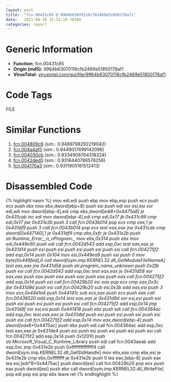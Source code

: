 ```yaml
---
layout: post
title:  "fcn.00431c85 @ 9964b63070116cfb2469e51850178af1"
date:   2021-08-30 15:52:19 +0300
categories: report
---
```


# Generic Information
- **Function:** fcn.00431c85
- **Origin (md5):** 9964b63070116cfb2469e51850178af1
- **VirusTotal:** [virustotal.com/gui/file/9964b63070116cfb2469e51850178af1][virustotal_ref]

# Code Tags
<span class="tag" id="FILE">FILE</span>


# Similar Functions

1. [fcn.004809c6][similar_1_ref] (sim.: 0.9489798292219042)
2. [fcn.004a4af0][similar_2_ref] (sim.: 0.9449017699142096)
3. [fcn.004030cb][similar_3_ref] (sim.: 0.9334908764318324)
4. [fcn.0042ded0][similar_4_ref] (sim.: 0.9316440786576256)
5. [fcn.004170a3][similar_5_ref] (sim.: 0.9311905161512413)


# Disassembled Code

{% highlight nasm %}
mov edi,edi
push ebp
mov ebp,esp
push ecx
push ecx
push ebx
mov ebx,dword[ebp+8]
push esi
push edi
xor esi,esi
xor edi,edi
mov dword[ebp-4],edi
cmp ebx,dword[edi*8+0x4475a8]
je 0x431cab
inc edi
mov dword[ebp-4],edi
cmp edi,0x17
jb 0x431c99
cmp edi,0x17
jae 0x431e2b
push 3
call fcn.0043b014
pop ecx
cmp eax,1
je 0x431df9
push 3
call fcn.0043b014
pop ecx
test eax,eax
jne 0x431cde
cmp dword[0x447140],1
je 0x431df9
cmp ebx,0xfc
je 0x431e2b
push str.Runtime_Error__n_nProgram:_
mov ebx,0x314
push ebx
mov edi,0x449e90
push edi
call fcn.0042d543
add esp,0xc
test eax,eax
je 0x431d14
push esi
push esi
push esi
push esi
push esi
call fcn.004275f2
add esp,0x14
push 0x104
mov esi,0x449ea9
push esi
push 0
mov byte[0x449fad],0
call dword[sym.imp.KERNEL32.dll_GetModuleFileNameA]
test eax,eax
jne 0x431d58
push str._program_name_unknown_
push 0x2fb
push esi
call fcn.0042d543
add esp,0xc
test eax,eax
je 0x431d58
xor eax,eax
push eax
push eax
push eax
push eax
push eax
call fcn.004275f2
add esp,0x14
push esi
call fcn.00429b20
inc eax
pop ecx
cmp eax,0x3c
jbe 0x431d9d
push esi
call fcn.00429b20
sub esi,0x3b
add eax,esi
push 3
mov ecx,0x44a1a4
push 0x44141c
sub ecx,eax
push ecx
push eax
call fcn.00436520
add esp,0x14
test eax,eax
je 0x431d9d
xor esi,esi
push esi
push esi
push esi
push esi
push esi
call fcn.004275f2
add esp,0x14
jmp 0x431d9f
xor esi,esi
push 0x441418
push ebx
push edi
call fcn.004364ac
add esp,0xc
test eax,eax
je 0x431dbf
push esi
push esi
push esi
push esi
push esi
call fcn.004275f2
add esp,0x14
mov eax,dword[ebp-4]
push dword[eax*8+0x4475ac]
push ebx
push edi
call fcn.004364ac
add esp,0xc
test eax,eax
je 0x431de4
push esi
push esi
push esi
push esi
push esi
call fcn.004275f2
add esp,0x14
push 0x12010
push str.Microsoft_Visual_C_Runtime_Library
push edi
call fcn.0043aeab
add esp,0xc
jmp 0x431e2b
push 0xfffffffffffffff4
call dword[sym.imp.KERNEL32.dll_GetStdHandle]
mov ebx,eax
cmp ebx,esi
je 0x431e2b
cmp ebx,0xffffffff
je 0x431e2b
push 0
lea eax,[ebp-8]
push eax
lea esi,[edi*8+0x4475ac]
push dword[esi]
call fcn.00429b20
pop ecx
push eax
push dword[esi]
push ebx
call dword[sym.imp.KERNEL32.dll_WriteFile]
pop edi
pop esi
pop ebx
leave 
ret 
{% endhighlight %}


[similar_1_ref]: /report/fcn.004809c6@289859175c221b107317af7727d26c17
[similar_2_ref]: /report/fcn.004a4af0@279a61b1e76da49531f1f16fd1102a2d
[similar_3_ref]: /report/fcn.004030cb@eb7f7fa38880dd66bab8caf5987e5b1a
[similar_4_ref]: /report/fcn.0042ded0@ba86269e5231930ee4def4088ddb8d19
[similar_5_ref]: /report/fcn.004170a3@96a869ae624ddb4834a1d5a829f85469
[virustotal_ref]: https://www.virustotal.com/gui/file/9964b63070116cfb2469e51850178af1